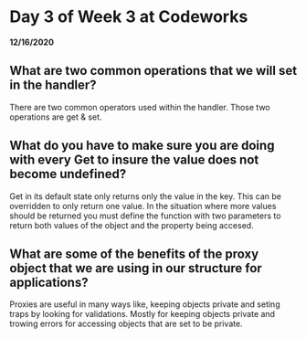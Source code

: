 # Day 3 of Week 3 at Codeworks
__12/16/2020__

## What are two common operations that we will set in the handler?

 There are two common operators used within the handler. Those two operations are get & set.

## What do you have to make sure you are doing with every Get to insure the value does not become undefined?
 
 Get in its default state only returns only the value in the key. This can be overridden to only return one value. In the situation where more values should be returned you must define the function with two parameters to return both values of the object and the property being accesed.

## What are some of the benefits of the proxy object that we are using in our structure for applications?

 Proxies are useful in many ways like, keeping objects private and seting traps by looking for validations. Mostly for keeping objects private and trowing errors for accessing objects that are set to be private.